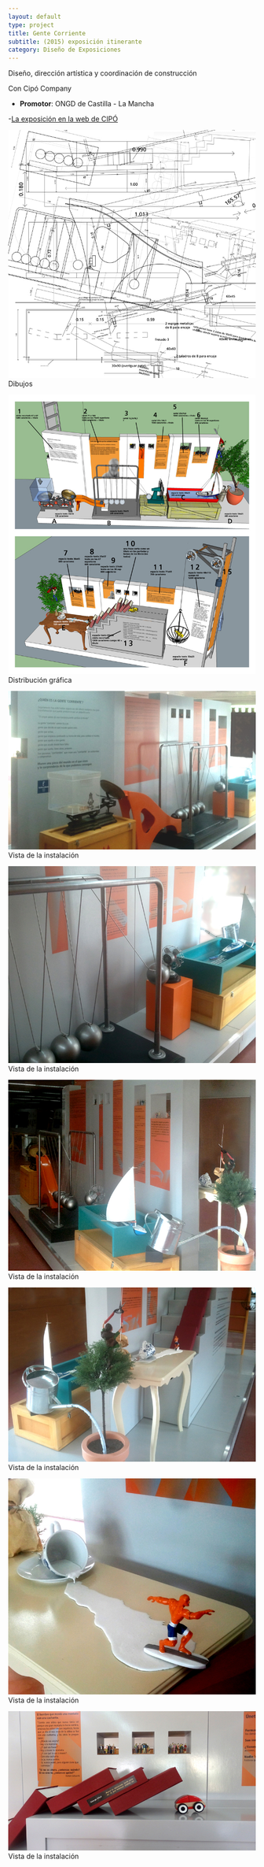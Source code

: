 ```yaml
---
layout: default
type: project
title: Gente Corriente
subtitle: (2015) exposición itinerante
category: Diseño de Exposiciones
---
```


Diseño, dirección artística y coordinación de construcción

Con Cipó Company



- **Promotor**: ONGD de Castilla - La Mancha

-[La exposición en la web de CIPÓ](http://cipocompany.com/portfolios/gente-corriente/)

![](01.jpg)
Dibujos

![](02.jpg)
Distribución gráfica

![](03.jpg)
Vista de la instalación

![](04.jpg)
Vista de la instalación

![](05.jpg)
Vista de la instalación

![](06.jpg)
Vista de la instalación

![](07.jpg)
Vista de la instalación

![](09.png)
Vista de la instalación
